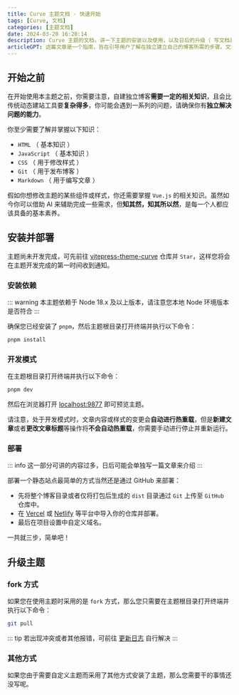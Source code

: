 ```yaml
---
title: Curve 主题文档 - 快速开始
tags: [Curve, 文档]
categories: [主题文档]
date: 2024-03-20 16:20:14
description: Curve 主题的文档，讲一下主题的安装以及使用，以及日后的升级（ 写文档真累啊 ）。
articleGPT: 这篇文章是一个指南，旨在引导用户了解在独立建立自己的博客所需的步骤。文章还提及如何更新主题，但相关具体内容尚待撰写。
---
```


## 开始之前

在开始使用本主题之前，你需要注意，自建独立博客**需要一定的相关知识**，且会比传统动态建站工具要**复杂得多**，你可能会遇到一系列的问题，请确保你有**独立解决问题的能力**。

你至少需要了解并掌握以下知识：

- `HTML` （ 基本知识 ）
- `JavaScript` （ 基本知识 ）
- `CSS` （ 用于修改样式 ）
- `Git` （ 用于发布博客 ）
- `Markdown` （ 用于编写文章 ）

假如你想修改主题的某些组件或样式，你还需要掌握 `Vue.js` 的相关知识。虽然如今你可以借助 AI 来辅助完成一些需求，但**知其然，知其所以然**，是每一个人都应该具备的基本素养。

## 安装并部署

主题尚未开发完成，可先前往 [vitepress-theme-curve](https://github.com/imsyy/vitepress-theme-curve) 仓库并 `Star`，这样您将会在主题开发完成的第一时间收到通知。

### 安装依赖

::: warning
本主题依赖于 Node 18.x 及以上版本，请注意您本地 Node 环境版本是否符合
:::

确保您已经安装了 `pnpm`，然后主题根目录打开终端并执行以下命令：

```bash
pnpm install
```

### 开发模式

在主题根目录打开终端并执行以下命令：

```bash
pnpm dev
```

然后在浏览器打开 [localhost:9877](localhost:9877) 即可预览主题。

请注意，处于开发模式时，文章内容或样式的变更会**自动进行热重载**，但是**新建文章**或者**更改文章标题**等操作将**不会自动热重载**，你需要手动进行停止并重新运行。

### 部署

::: info
这一部分可讲的内容过多，日后可能会单独写一篇文章来介绍
:::

部署一个静态站点最简单的方式当然还是通过 GitHub 来部署：

- 先将整个博客目录或者仅将打包后生成的 `dist` 目录通过 `Git` 上传至 `GitHub` 仓库中。
- 在 [Vercel](https://vercel.com/) 或 [Netlify](https://www.netlify.com/) 等平台中导入你的仓库并部署。
- 最后在项目设置中自定义域名。

一共就三步，简单吧！

## 升级主题

### fork 方式

如果您在使用主题时采用的是 `fork` 方式，那么您只需要在主题根目录打开终端并执行以下命令：

```bash
git pull
```

::: tip
若出现冲突或者其他报错，可前往 [更新日志](https://github.com/imsyy/vitepress-theme-curve/releases) 自行解决
:::

### 其他方式

如果您由于需要自定义主题而采用了其他方式安装了主题，那么您需要干的事情还没写呢。